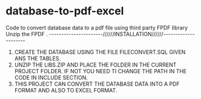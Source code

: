 # database-to-pdf-excel
Code to convert database data to a pdf file using third party FPDF library 
Unzip the FPDF .
----------------------//////INSTALLATION//////---------------------

1. CREATE THE DATABASE USING THE FILE FILECONVERT.SQL GIVEN ANS THE TABLES.
2. UNZIP THE LIBS.ZIP AND PLACE THE FOLDER IN THE CURRENT PROJECT FOLDER. IF NOT YOU NEED TI CHANGE THE PATH IN THE CODE IN INCLUDE SECTION.
3. THIS PROJECT CAN CONVERT THE DATABASE DATA INTO A PDF FORMAT AND ALSO TO EXCEL FORMAT.
